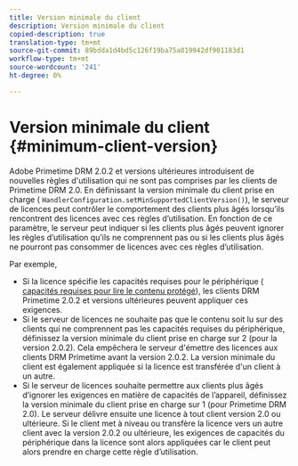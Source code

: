 ```yaml
---
title: Version minimale du client
description: Version minimale du client
copied-description: true
translation-type: tm+mt
source-git-commit: 89bdda1d4bd5c126f19ba75a819942df901183d1
workflow-type: tm+mt
source-wordcount: '241'
ht-degree: 0%

---
```



# Version minimale du client {#minimum-client-version}

Adobe Primetime DRM 2.0.2 et versions ultérieures introduisent de nouvelles règles d&#39;utilisation qui ne sont pas comprises par les clients de Primetime DRM 2.0. En définissant la version minimale du client prise en charge ( `HandlerConfiguration.setMinSupportedClientVersion()`), le serveur de licences peut contrôler le comportement des clients plus âgés lorsqu’ils rencontrent des licences avec ces règles d’utilisation. En fonction de ce paramètre, le serveur peut indiquer si les clients plus âgés peuvent ignorer les règles d’utilisation qu’ils ne comprennent pas ou si les clients plus âgés ne pourront pas consommer de licences avec ces règles d’utilisation.

Par exemple,

* Si la licence spécifie les capacités requises pour le périphérique ( [capacités requises pour lire le contenu protégé](../../../protecting-content/introduction/usage-rules/runtime-application-restrictions/device-capabilities.md)), les clients DRM Primetime 2.0.2 et versions ultérieures peuvent appliquer ces exigences.
* Si le serveur de licences ne souhaite pas que le contenu soit lu sur des clients qui ne comprennent pas les capacités requises du périphérique, définissez la version minimale du client prise en charge sur 2 (pour la version 2.0.2). Cela empêchera le serveur d&#39;émettre des licences aux clients DRM Primetime avant la version 2.0.2. La version minimale du client est également appliquée si la licence est transférée d&#39;un client à un autre.
* Si le serveur de licences souhaite permettre aux clients plus âgés d’ignorer les exigences en matière de capacités de l’appareil, définissez la version minimale du client prise en charge sur 1 (pour Primetime DRM 2.0). Le serveur délivre ensuite une licence à tout client version 2.0 ou ultérieure. Si le client met à niveau ou transfère la licence vers un autre client avec la version 2.0.2 ou ultérieure, les exigences de capacités du périphérique dans la licence sont alors appliquées car le client peut alors prendre en charge cette règle d’utilisation.

